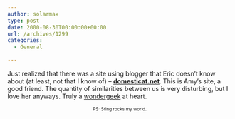 ```yaml
---
author: solarmax
type: post
date: 2000-08-30T00:00:00+00:00
url: /archives/1299
categories:
  - General

---
```

Just realized that there was a site using blogger that Eric doesn&#8217;t know about (at least, not that I know of) &#8211; [**domesticat.net**][1]. This is Amy&#8217;s site, a good friend. The quantity of similarities between us is very disturbing, but I love her anyways. Truly a [wondergeek][2] at heart. 

<center>
  <font size="1">PS: Sting rocks my world.</font>
</center>

 [1]: http://www.domesticat.net
 [2]: http://wondergeeks.net